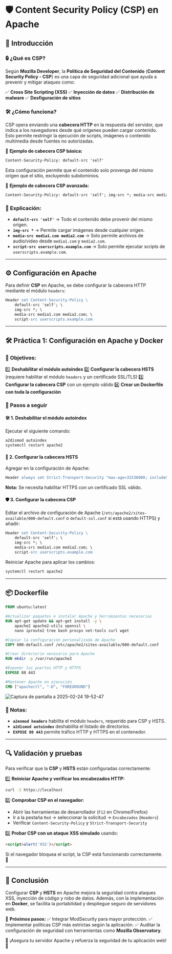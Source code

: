 # 🛡️ Content Security Policy (CSP) en Apache

## 📌 Introducción

### 🔒 ¿Qué es CSP?
Según **Mozilla Developer**, la **Política de Seguridad del Contenido** (**Content Security Policy - CSP**) es una capa de seguridad adicional que ayuda a prevenir y mitigar ataques como:

✅ **Cross Site Scripting (XSS)**
✅ **Inyección de datos**
✅ **Distribución de malware**
✅ **Desfiguración de sitios**

### 🛠️ ¿Cómo funciona?
CSP opera enviando una **cabecera HTTP** en la respuesta del servidor, que indica a los navegadores desde qué orígenes pueden cargar contenido. Esto permite restringir la ejecución de scripts, imágenes o contenido multimedia desde fuentes no autorizadas.

🔹 **Ejemplo de cabecera CSP básica:**
```apache
Content-Security-Policy: default-src 'self'
```
Esta configuración permite que el contenido solo provenga del mismo origen que el sitio, excluyendo subdominios.

🔹 **Ejemplo de cabecera CSP avanzada:**
```apache
Content-Security-Policy: default-src 'self'; img-src *; media-src media1.com media2.com; script-src userscripts.example.com
```
### 📖 Explicación:
- **`default-src 'self'`** → Todo el contenido debe provenir del mismo origen.
- **`img-src *`** → Permite cargar imágenes desde cualquier origen.
- **`media-src media1.com media2.com`** → Solo permite archivos de audio/video desde `media1.com` y `media2.com`.
- **`script-src userscripts.example.com`** → Solo permite ejecutar scripts de `userscripts.example.com`.

---

## ⚙️ Configuración en Apache
Para definir **CSP** en Apache, se debe configurar la cabecera HTTP mediante el módulo `headers`:

```apache
Header set Content-Security-Policy \
    default-src 'self'; \
    img-src *; \
    media-src media1.com media2.com; \
    script-src userscripts.example.com
```

---

## 🛠️ Práctica 1: Configuración en Apache y Docker
### 🎯 Objetivos:
1️⃣ **Deshabilitar el módulo autoindex**
2️⃣ **Configurar la cabecera HSTS** (requiere habilitar el módulo `headers` y un certificado SSL/TLS)
3️⃣ **Configurar la cabecera CSP** con un ejemplo válido
4️⃣ **Crear un Dockerfile con toda la configuración**

### 🚀 Pasos a seguir
#### 🛠️ 1. Deshabilitar el módulo autoindex
Ejecutar el siguiente comando:
```bash
a2dismod autoindex
systemctl restart apache2
```

#### 🔐 2. Configurar la cabecera HSTS
Agregar en la configuración de Apache:
```apache
Header always set Strict-Transport-Security "max-age=31536000; includeSubDomains; preload"
```
**Nota:** Se necesita habilitar HTTPS con un certificado SSL válido.

#### 🛡️ 3. Configurar la cabecera CSP
Editar el archivo de configuración de Apache (`/etc/apache2/sites-available/000-default.conf` o `default-ssl.conf` si está usando HTTPS) y añadir:
```apache
Header set Content-Security-Policy \
    default-src 'self'; \
    img-src *; \
    media-src media1.com media2.com; \
    script-src userscripts.example.com
```
Reiniciar Apache para aplicar los cambios:
```bash
systemctl restart apache2
```

---

## 📦 Dockerfile

```dockerfile
FROM ubuntu:latest

#Actualizar paquetes e instalar Apache y herramientas necesarias
RUN apt-get update && apt-get install -y \
    apache2 apache2-utils openssl \
    nano iproute2 tree bash procps net-tools curl wget

#Copiar la configuración personalizada de Apache
COPY 000-default.conf /etc/apache2/sites-available/000-default.conf

#Crear directorio necesario para Apache
RUN mkdir -p /var/run/apache2

#Exponer los puertos HTTP y HTTPS
EXPOSE 80 443

#Mantener Apache en ejecución
CMD ["apachectl", "-D", "FOREGROUND"]
```
![Captura de pantalla a 2025-02-24 19-52-47](https://github.com/user-attachments/assets/53d42e77-8e67-4951-8b9f-e7e2ab55e4f8)


### 📌 Notas:
- **`a2enmod headers`** habilita el módulo `headers`, requerido para CSP y HSTS.
- **`a2dismod autoindex`** deshabilita el listado de directorios.
- **`EXPOSE 80 443`** permite tráfico HTTP y HTTPS en el contenedor.

---

## 🔍 Validación y pruebas
Para verificar que la **CSP** y **HSTS** están configuradas correctamente:

1️⃣ **Reiniciar Apache y verificar los encabezados HTTP:**
```bash
curl -I https://localhost
```
2️⃣ **Comprobar CSP en el navegador:**
   - Abrir las herramientas de desarrollador (`F12` en Chrome/Firefox)
   - Ir a la pestaña `Red` → seleccionar la solicitud → `Encabezados` (`Headers`)
   - Verificar `Content-Security-Policy` y `Strict-Transport-Security`

3️⃣ **Probar CSP con un ataque XSS simulado** usando:
```html
<script>alert('XSS')</script>
```
Si el navegador bloquea el script, la CSP está funcionando correctamente. 🚀

---

## 🎯 Conclusión
Configurar **CSP** y **HSTS** en Apache mejora la seguridad contra ataques XSS, inyección de código y robo de datos. Además, con la implementación en **Docker**, se facilita la portabilidad y despliegue seguro de servidores web.

🔹 **Próximos pasos:**
✅ Integrar ModSecurity para mayor protección.
✅ Implementar políticas CSP más estrictas según la aplicación.
✅ Auditar la configuración de seguridad con herramientas como **Mozilla Observatory**.

🚀 ¡Asegura tu servidor Apache y refuerza la seguridad de tu aplicación web! 🔐

